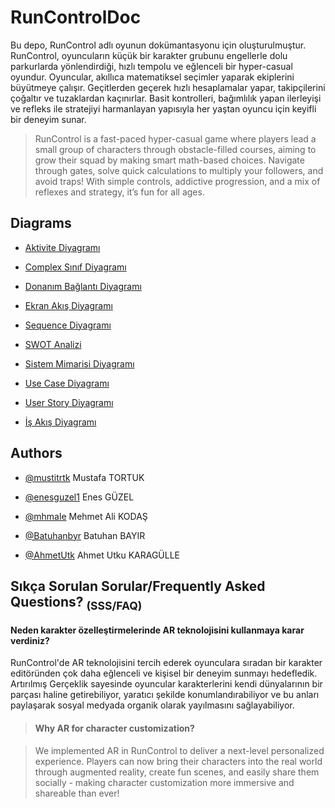 # RunControlDoc 
Bu depo, RunControl adlı oyunun dokümantasyonu için oluşturulmuştur. RunControl, oyuncuların küçük bir karakter grubunu engellerle dolu parkurlarda yönlendirdiği, hızlı tempolu ve eğlenceli bir hyper-casual oyundur. Oyuncular, akıllıca matematiksel seçimler yaparak ekiplerini büyütmeye çalışır. Geçitlerden geçerek hızlı hesaplamalar yapar, takipçilerini çoğaltır ve tuzaklardan kaçınırlar. Basit kontrolleri, bağımlılık yapan ilerleyişi ve refleks ile stratejiyi harmanlayan yapısıyla her yaştan oyuncu için keyifli bir deneyim sunar.


> RunControl is a fast-paced hyper-casual game where players lead a small group of characters through obstacle-filled courses, aiming to grow their squad by making smart math-based choices. Navigate through gates, solve quick calculations to multiply your followers, and avoid traps! With simple controls, addictive progression, and a mix of reflexes and strategy, it’s fun for all ages.

## Diagrams

- [Aktivite Diyagramı](https://www.plantuml.com/plantuml/png/ZLMnRjj84EttAmQu8dPxLnn05ObaqJOWv7o870EkWh4ubWVSNHBBfG8cI9q_IAlIRTXSfMvN_tLOag999qei5GAuRz-yUJDyUbDODBPK4jwL-YpJrcJompIrl65BSwvmRL3nXvi_XR1i9GrWS5ML6gQfh_TRE41zBOgKTOu65TpXAbsRhDJ9MIOp0t_4SJoRdmqGk6egLV1P0CoUmy__3jzmafc4JFVqh-OZ0CupRVz1HJ0rZ59y4Q9fHeYeKJR3_LQYzRLCV3qHEhC4XjSFDeBtrRgKg13GFVfQ-jh0Xe1b2WK-Q8BAxL99ceqGV0yd_hjCU-X-2yhNhq_1Ff26atX3zbG0HB7VicK5IzfmHGLhXjk6PY985WGdbrZvsfmAqWdV2n5DDS9RqcvNkHrSkFyAIsOYXA6Sq0R6HIabQb-lV0qNR7Y_3QGpQZW1140Gzw_4wXN138ksqv-g0-XfmoTgHS8D6PPa0kqbVlAraJWvGAwC3UE4ArdkjxOq_S423QQMJBW8onm_QeXjVxfCCmDBBYofGBlqzVs8j_lv-C2IuAJJCQSDAeWJhZ83gdnz2bmCnRU2gbAlok14mesz_lj-srenecvjcMTfgHN2LAvzBL4VTwQZlqH3ALbOPAgqPHY8JiWyiNTZw_7d_8bJkAG2yx1A4esljQ_X5lEdIv7xYYOFIwCG5krxutOjPYGtrckI43nnZ_sDus8FCu05LdU-_i6AbZHiM8zqtsJYTg3SxYXjPt97EXcTt1d2TF2ajUE8EQ7u1Rb7jarBP5EMjD-oEjxHMxIaq79Qa7nojNfkA41qZIddxf5X6OwBrlKBjzChaaCFVgBfEiibQhnZoUR5ojotnEt2rDhK66a9srw-i7YtwzUeKBra8JjyYB6mMyLu8kDv3AT1EcdUhaFrK7imrbyKZMv9Sq8QvgG9ujI4z6dTxTAfgp3Ai_xsGUclRWvjYPQPDfXo5vaLzI6a9uFCwhDYX8ORD5qhmwm8qfhLhz18DA_mjy4OTT0sYmktqyCuVc9qNttT_DUzX3FuNS82S-oIiR1PBWxzZ_iQndnV96ozmkHPVwAX4Mz89wMI_mC0 "RunControl_AktiviteDiyagrami_V2")


- [Complex Sınıf Diyagramı](https://www.plantuml.com/plantuml/png/ZLTBZziu4hxhLnJIX_LCna7sSTd0snYrhKuBViAo0_Gi5WRRBhjhHP46HNgXJdAUVp4vvjgvx6blxVol1KczxCuyRC0Iguhr-AgABF-OQwQqoJZCZUXBePNagvcIMymBAP0d96Wxe8Bj5CieqAGvjaHXAKWNa1o_YEENBLI2noz1aASazaon3Du707tEyloAhTETaaPi-f9B1HVNVxVVcYtL1bN9-glx102XKl8_9V5lxXC0JAJ6vzgkhw_x_OhRLdPz7OQlNmSVW-1F5nSNyFHpD3m-pWVH49BZOxA8ngDe3XSN5y7Q-W7JmeXRAL3JcdA2NYyXiUEefRYyTD6yppNJjFu8Byz4fqfW6e2d3umocO4n7jP6kuNbaD0bAS435HYB3QOvMTP1qWOITY_mrgGSExbM97QGMqgueUzg6QlT38pQ6DMvavB3nhqx0JoWqD3O7-2ESktqksH5ZkzjBrZ6Cix4nhAxNVlZz5-nd3FT-Qucn1mLnmmB6h9YWvRrCIZHygfQ85Y4NdhgErIKqp__1GkJUGf7rR1FW6WGy0eT11OjSWWrqS-Kp75Z578lEUKcrqPr_2eic29W1LFDZhQPWXQOqGD77vuBsdDcJEMe86yjMb6cKlrcJRZ4BkIUiypALfH8t9eqnxHDy-xqcTepqKITIXLL8UyD4utxNf8IsfBYhDCmsifDdPagghKKkOQoYAB9wdOvJABXAXbEvwjm4juimdaC_u0NMEGlwjwOtYud_MNL5yV7ixPOcw7lV0EztbWAUONtx43Ig0g68LCirQXi7hXDHVbYUGl5HBwLAeCHRNmXB5XA-pNTi8DvC72oikmjbqp33LEOehwXXwPFIbgaE-zmhQNw2nIoXTcrL1cpPzYos1dEElLwGNi2JViMYdd1NE8wiNi8TaUS561Ui0RD4UMwL_ft2IpLj2rNlgIxTQeeprY5KhjHAcIWrmllSgtOMbVd2IlN7qkNMWrOHPip5VAEnoEZLBVhUyfReg4W7-cq44nNXuX6JId7WjPKntJXHBLKmCeNIwpSZDqXbxjjYe3QooOebqZezQfTLHbuHnEMaiXOmiJ92UU8PGBfbkszz_A0Ij46uHI2sbG9zpUCsPQf4poJ3sIVfZReDaQwqvJVFMvm-pj6wtQ0IPHCeb4qF-c6IEoGstDWhMYlsHt7wTs_iKxfIyTtnRQWlJlozeeqmbkfZD2juevqIWFSeN88XMP3iizfxqefOmcsaBEYPJtNnLI6KgFq5jUalGjZfZ5Zcj8uvvWHk4U5rrjKc79AME7qpvZIjEQO5Bd63A8jflhalbcRmbW5dRDZGBgbSu24HhLbQuJJHdhVPCArsQzhA1FTtjphdIYhu6tJsYZRq1oQtmZAdyxCnKP_s2TN1-zSzc_3MJoofwOj0nGcQzsppgrnD5a6uAfc5VVZ062md0-My-LeKDEluiN2SfBeNNmRhHRXE1oFmiaWjiQSqgPqhCvm4g-ce-Ku0BY9VreDbibolknRTOjm6C_wyIg9HzPOjVqyxLR9OZeRXUFGZbhnC9pxjt0-SozNqz4ughS_GzRkzvV6VB68vpwkolPqi1nPNzv6_RWVhtwAvpSrQCV7qV7nwo_3usCrNvsDIo_-_0A-xtRTytoC-4tPayluNBBRlMpdvGsaXdCcZbzK43mRLXgrhrvzNtdXnvRdmbQpx_it8Bdv-aaRPTItvNmV_hxSIR6VY0TdDTb6mD-VloRmsiLIdfVdKjPeV6PLswLwBldX4auk-I1eBh4FtMxfnYcjCbjJswYXJecZ81K47g0gMIspRu2-VhANJ2DnNj8dEVMwdRFdXt5m4kSV47drwiCPEa4Wf4QB4CZj-Ly3szE54NR-DXbazcB3d0H1yVHVAwH-2C3Fxx33fyy-BijFo_zFQ6_FWvrzCrGfFX3SipixQt_zb27axFZ9vWN51gmNfI-ATlVQUlEiPm0cc0k4Upj0sREknCcc8W0ueAACKpdYGl7qlzHEzTu1xSVY33tycRlr2xP_Rf_ZLbTWD7cpXm2f3PNRyGUuzpSyREcX72Ay8LiWJvzha38B23rzHaLjKp-Ys9YC_ny0 "RunControl_ProfesyonelSinifDiyagrami")

- [Donanım Bağlantı Diyagramı](https://www.plantuml.com/plantuml/png/RPLBQoD74CVl_IcAoSKM61jCV30Xh6mzl0XdXQLDC2oOqan9RgOVeXzoni5V8rSTSrrTzkIRnjyhTC_3ihJe8dNzklfVrVykVR8EZVDIm9rNrreveyL3JojKvKPUORaMg5ovwV425mPbkM6EEq4xD3GqlEEmmpERSxL4WnB-OG0PpT4BDz3A_O6Ie6iu2WQ0nkYdQosqWL_EpixFBox2OkgqkS8qNnZjLLQ71x-63mD8jLngHSeT8FsBmVbW48v3XpEqT9XaqB_eXpCCfGxLGlm4EGiVzi9Or059f_Eby2hrdKu2QC5RCk-X--qFHOwdl8vY9hbYh4tVR8VoktKaKsuRCXMSb8lTQIiAz5V5NG5VYuKNAD6Mc-RSk1xmlGr3RZ8E4nxoDycvMdftY0xuCy_XLZjjcdAMZuNbgJrak-KQskfQrOhSapOv0tXXkssClI130luammMPcXSwHH6kur3vM611PcneRYibuTi-DC8YeumBoT_M41efq4JQuefibF6or-w9LpxrC4M3Sz6spv9PaQdCMBiZm45j-ALQC9ljtqXt_1c6wEW9Y-QMb_omdX6NWkVGq-NQnBkhKEyUzybmA4n8vKOh_eosqCfN8WkL_hIc6pGy3NlCYjltxjBVZen2SUYYxRyPITfpnH8BISeTrATGy6SO2tHpRMJZ35Ge2bTvumD_Hxb02TrotJODCniqi_0uuEJazyg0S0b9J-TUIJmT2LmLT7ghlQLlAdfMaE49gyYmfxPYs7M3Xd9oqKoM9wm91QosO4pkZPSmtBwgb8GWILLALhsLc3EOAg2nvz5DBjc9Hnk5U7oa8Lvk4bRj2l6A3F7SIqnOnN-8t6zVyt1smbWZxRS019DSGdBNdqnF_wBPHASvkM_gQBXzNP4I76wcq_7aE64131koMIkq_Fws5YIhSh8PxEIRQBFmCD7AR_yJQ89S5gVEVexwySgF3MajKtKvkAgl72rCj65uNQn5FfGv9CDdN6JSyA0hOQosqwwusdPV51P1M6kXNIPCGdJSEfv3DoytR-k8PdjjhLtMs_vGY-shtRw6_cf7OFZYqO6UjqEk6O4ZB1JciIUNdGu3E87QVU6eVcvGnSLTAyBH-FeuhWvHqX8pE1ffPRMe5hkv3PxIafmXEBhLCowE6QaCWfHQaA1vr1CdnuUH0lUuB3VsNS-06ugZvuvGE2u9UbSnCCMPq9UGUo5GyPG_hAenodUZbbQye0VUzcyVM0WzG_5WSsq4cdsTC-sSba5fSyDHRtNzz3vS6h7LFr4tirL_j0x3gBip5KwWkrp2n6b3fs6QLr_XStTS5OifpRJEOT8RxMZvH2hpKlmF "RunControl_DonanımBağlantıDiyagramı")

- [Ekran Akış Diyagramı](https://www.plantuml.com/plantuml/png/VPCnRzim48Lt_ef3EZGT3AG5KgCUWjX9dALkWcWAKA2uM5U747aqZfGBfUXlyTZPIwPiblzNGScofJWej0ZazuwFxqddFg24t1guo_d2SH1dVbnbWZpCjB_K1Su4hLP11qCj1Ye6XbcvsYoXuSgLKZxJF4T12xyLG4e_CJTXx3XyGqim58r60Gn5tAyBPvp0kvEJqzD-Nm6CS9hDnEMSRdV6b_5H07Sq3SWpGmV8rScuFnvs42SfoMvs_yldaGA83XBzHF3na_gZb3Gq72LpW_uHagaGyNS-Jl2HQG3ryeSZG0--Uc-BXemm8Lw_x0KJr3mXpck9HSsMEE-82XI3KWjzfRrryto-FOH2q3pp7M-qq0L1Gkk_sjQPbwlzaLzfGIOXGzDGpp1nmLSBxJ4tHSvGQRpUgw_Hqgt1efREqDBSO76W6-aGTDTgPDs2v0sh8zmiKIgJxRlbqodvpjNkYNLA39V4r8M5WdHiJB1SuXE-6ldevagzttw8ivZGPcb8jAhRWbxlRDS23E0cE8j1PmqAnod5owiT4mLD2J20fgs7F3ZEkrWhPnX03F5DB7g4-6LK_Xj4jTKHQwA70MnJz5NX6dfd43jGQeSqV8m_ccI430MpG0BhPvEkNxhiDldzw80MhK5Euy-wcnJHAdSOGDDCIaogNdpRPR457t2pD1ZAbIbNebHpv65GYMF1J8Elz1smrLJrUnG4wVgPbTeryegw9j5DebNE_zbNvyHfRiq_ "RunControl_EkranAkisDiyagrami")

- [Sequence Diyagramı](https://www.plantuml.com/plantuml/png/VLHDR-Cs4BtpLmpIIsiWQB0fKi0eWdMKn6l4sXZnUe7j1ugnDT4IeaXtIBbLYZtlF-WrnxtMbvvoi_E_2bAABTbkPS0IPzwRDpCSyhLroAx85TmLEZBQiL6_ZkctWlICBYMcZBbmqYbg0634vfviQJGf6A-NZ0fpX4jP1lnwAOJDf9uZOmv_2e0HifCpEKVjBd2MfMmAdKH66OQlhh_tlnsGuOIu1fo6Hm3qPixm7l_gxFhq-dhZRZ9FJavFpywyYzdyNXk_2uy06Cfx6afD-nc5Hm2yDUwmDuh49o7G2yBHRLdeMN44Q66ai2GMysqbS3GPG8mQK-80cGpQxZxcrFJtuxP_eEU56vVMKHxyOTs6LAhrtgWwpYZQ0NqihPpPAvrAJHMYihHXGrgGQkOptCbdF3DCZNp2kWtf9Sq0lSGAWOKpkiYdn73qm_JyfvEJNuw4g1A7u_EggYvScgpGENvxet1H4lGb9z9AtsYvG4TryU7ViqPH5zuWKqOEBgHAfPNmzNlos_Bgcorh50anYWAXAddB6XjE2uKDRDsK-Wt7jKoVLb-8bOIHUP1-yaL2UwHQPHXtuSQN2_tLavwHKfHJiunXB8Rn9lILJabvWj--rLCpy30M0fMh8HzCPb400EnKyu7qDZ6ObA4aZzlBC91tIhlLM0R7WOgykQ7OZxjmWS-FoEkbMYzVsjZMwiTXtOyz8un75sAoU4ymAb2lbt2LAMfpgYdofl0LSlDYxynSOHvukobkAGrZFnQaBDKDUu-yatnbNtr6dg-NpuyvslNoVxAl1imYDvjQkIQ3BaIeTxQu5Meo2El9O5FEeLRNg8gg7FGqmWqoPeuOLd-fPFLKsghGjhg_EMuNn72LiM_h1h8R-YM9StyMkt17cUzfV_MFTSGobx3-sphQf_kJ-sBi9TN0UE4wm3lCCLUeauPqewuc-r0B3hU1T79eJtNoShXy0fjH_u_pDHc8Md4ptssbrk6DcglgXcdULzQPkH3QE0AMwKS7vdvxyZgTQ_aWCuYDCrnqEZ_hOxYJgKoc9YbVNK9MAENtXhqZCaf9Aus671tBFy3CdSpb0m4bKkNo-R6IKNGVLEgpq-cCCyCmblxEbPL6PFAfWTKNvBaFxqq_OeuQfaONjl3heKo8mU5K6Li0QKSfe-zQKQaOFpfX8DuWovc4CV52MaNSzVI9bgxqVh_e9R6P-ey16pqs1Sz8YDUaao9N_m80 "RunControl_SequenceDiagram")
  
- [SWOT Analizi](https://www.plantuml.com/plantuml/png/RPJDRjj64CVlV8g14Y2D0WUsv0H9q0QXPIbs_Q508Ygu7mZ6vaWUx78fx2uRo7NFUOESWkgOQtZneT2Dr8lqIOfTKYw5L3v9E__vUtxpySPOr3PB98morKkLrQbyFvuCe_UXGhamR0BBLbBZ6Tmpk6U-uI0mWjKSDIRmHm0GqnGpQGUfikUO48IQKGO0vXhZz0Eh6KnH6We03l1Ap7IQgRYNobJ3Wy5BznS0X5gd7-eVk_uJ_1a4cguigfaaQBNRRulFnSVJuZDS59_EJ_kZTXk-6rjDQcQlpUCMFEYzw3_llVJ_qXNgs6d6U-tsh-e03Ll01E4IosMP9xBCPPaBME0S5QIBJ4520XMNIsu16XZlDPDqN98pj9IWPM58Gd5NBacIbWHKBjdo5SEYk5ELkDCKTvtui5YjbyLAW65ZAO4PQHA65IUIT6tPRQhsdUgep6zacNitJIhnPffDBTZ_1j7FuSNneCbdGYWK6KCUq63GEppiR06QU43ZCbTbhfsNXr5yeVMIhMHvJsJI93BnHCglnHVIBA1OQRASi685beH6dsc1yp8tPLx9cqmctGge5WYNB5cnzaRWc8Y6PnF9n2CvInLPla6pI1K8dzzAr1kNRv4CZaVZC3eDFOxXV9vgcocsN14vE3Zi3mwsY0mzaRxlQW9fZE8Uonnld1LS5gj5iKgeRiImYMReqGn59Y4kxXJv1gkOu7VMAAiK4XEib4qgmueAAwxSIAJLj32aCbilRQOtiYQNeUToGPeac7cgJAfb9W2LnFKomV_W3B-54_MF3iklKJqiqRKcjFMa35xszhUuH9xBY0HUaYs-C5mlvgHthj1acxgyJTIa4NLgaSG44fIy8Ek1i0BKDi7DV4HD4f4dyKwYdQOw0PIpLBDD46AtREkbcn5nlpXHaqRaQPoaymLM53KRKSVv-X_1E1g5KV_7yki978JbNwVXUNHy6ew2yHxi_7BDSKpgjvtNCEp2AsYT-RCWO4QArqj9Dg5MCEviH-wvoCt4r4FI2YR_cs_JNecw5KpsjqFsNSZulecj8DhECVPE0zHk9br_RPdhCh_oD-A6f6JH2WALMWBDisiBwRGwPUtsYMRhLlMpiSLAoM8bNhNR0S0ETC6eHp5jhWnBSZkf9Gl__7pt2SGeMDH0ZTjsmm6f69nJxITfwksYokwTem0_aRjM6wEtjJ4yszrziZq-4fL9KFcmthlZL_1mzsbdT-VXxjCNpnfEacRkosLgRPe4jzy_w7S7dS7XQsYtm_FmA0f7K7myFWb7nsVLnjy6j_3Ffx_X_dZ34nYwAdw02rSg2pV9qs9ru-x99dhJIaF25dUwM2qa0Q-NbvwA6poObhasQClyNbGFUJftbx0wK1c8chex1371hQkbAY88tf2AiqJ-2m00 "RunControl_SWOT_Analysis")
  
- [Sistem Mimarisi Diyagramı](https://www.plantuml.com/plantuml/png/VLPDRnit4BtpLmoKGu4510H8auEH6f4jonOSMO9b5tMAm1XhnnAxN58OSjrAHS_v1paLrT7NwkAJRYlzhvPShQmlMxgHZpEFR-ODzvDro2vB5Lnc-jXenqRTTaVMKNfRuzv0EkgvZEcsFNGobMEAXPDEqHeSkjB3eILJP6abr2Ns6TFvL0YRI3r4nXIqYSdI47vykxR8g1E_-7vzqGumDhzBtOTxL9RMTbAZJM_09gMThPv2Qnj6ksEZ3CERT-4dn11x2VO9Ab6KVwD4Sap9ah0YZg8Al6cyzt_uKm00_DeUPVecVzBaP4zQ-HK-VknAtLVaZ3uyB31TUf0ZkibdYQAHx0LGBOwPhCKxHRR4NP3LT8OFsJZpaFRTRzHp7MEKrFtdM7OhNQFLhXyUYhyso7jQqA84jPnFPE1zyg7nhj4eUPzAZcLniH2bgOUPAmfPfZetYqdMoywBiddGyG0PUuvuMKf5N8AlC973_54koQNoQrWlDazqdrIPh5XgeQCKdKnQnXaEz-tsM0wTLwIuUHdwR3uTjqmixsM2Bd_YVBOUkzPSrsCfqdpAcF_DOJKGDsmo9pMLCM-CEifKYdxp0XzQP0Ux6hB3zBduAnKR9nzA5Jl8ISRhcJh7fsMEXXolNw_UlkgMMoVtbBYjElxS-EMKSJWeCLymHLtFdtG_dzby5XGQO1matoHQOnpbi_6IQi7JitpckKHiPRm-lMwMsKw9yqTAGb8rdrutopgHpcURfJkIAfOilIO-oXNzuRn-7JOxpBh43zAkdFFMgxVYf579SUXWoNI7TbMSeqnbxXn7ywaBaYeSDV2kt6tMEjltqDADEXdt1cZNh799YS9qhSS3hXRRWkOFyDE-7npLvlzyhbrSDJ_NBlT3XDYrVRLwk6sg0wW46zOppjAiyjAXhMOzW4enB-085nE5xiM3-uhgSoeSAUINy-rCerLAt-LGx5J4PXd2qPs01r2P_wk85QK4A-jNXDYI8fpUcYTYPy04r9v18ZO7I87R7Y1YTwIy42_SrryBpiZYK655x9in-qcB7Sy7s8RN3w1oR9IICJ7KHiWAUJwjY4rGEBPvh__FvT-GX_FfOf8YN94TIXVKt5VgeWSA4xs2s7J1Ay1znRrkmebBfAB59FWzaDasu2iovz_7fE0S6HFdkuGhB_lkedtrYkEqSGGi-mC7vdxpgHHHr26-DvoYjh3yy40xCZgB8b65_BlkKKmQHg6pTIeN4z0-W28MLQXBZQbCOE33GP-qN4mKkPH45ThEX9Q2lhT6d3_fVBQOvBDKa8x1azgXjbvb4KL-xCE9TjJdDKv76Li7SU4SAqKLEiYeI458NkHUVa91_hXg2eMydLdHVP5uwoMCeh8cKCS7HkqZX5Oi6A2L3c8_co35HEg2HiFBw7d2gAoag4BeKqWmVvnFTOhR5EwCSoOD97Pi6KMblaktXKi42iit1yRBHmTiS6LCyudq3USpVp6iiWHiWWhjV2ggS8dMzKaHnAGJHIdaCovuFhFwH3hEKlKV "RunControl_System_Architecture_Optimized")
  
- [Use Case Diyagramı](https://www.plantuml.com/plantuml/png/TLPDR-D64htpLnGq229xCO8-B6TiU8HG4kLnzBaabOKN0OAMM9OxR3QLPdCcT2P0RWbos3qiO63t405xcTj2l0pse1lfFv8_iFiJ5iqFMPx9-cJsUyMkUbMlgCy3IOGCFGPco7i-by9dNyy3x940lvwk9VNe7JgQf9BX0GNc0OBYG9-IbI1U6cjQu5A-9e9uuFdSNzuAtqEu8Ip00oWCSAdYljS00BfawQw47tAdvpDVmBF1Yy7PGCynNpWeYlEJitQz_LbsFl2vd10FGHUKiFsHHUyG6YUFpp9Y20kVETcHBeJ_fdXPwwIbdzIr7mxI8alfY_-NLBVRDmRTZvDgDivE1wtzZSLfNM-UdBO-oAkj_Q1fdyBBx0_qePtScoF3B0wq_FeP8n4A805K_hlvoxzWUZsVzEPG7ViBoeug1KjtPi9_JPqzysy_WsaCH_eOzFJNAwZEEPKHw4wm3r4L8NSo_c__-Fj__lrNwCv7SnkiT6lPnXYgwke1MJnUmWcB95q6vHs_W3xHH-dMJhT3g0wem0K9yAXoK5Noap5CjsRV66QPmzWOwfDqEnmPPhejAnMub8Il64B5DiR6AADMuDbWC6WPzQ83rMaKyX2wv673Y3nIESnxZHooy3MD46pY4O-H0clccC5No1o48OaMMCRbhQZQnANhv1q5YqHf7AGnJsFGXKnZKH3psQc-IkEx0aZZPHh3C6ICy8BKrZBMlDU0MWUgNnB1qjXbHAGnN2Sxb-4HdCF51ULB5ZhOwNp5BvxfZYCm2CY2OT0fufjPV7Bl93i6hp0WQrNDHw7MKj2rL97JnJUubFluLXP_ZPmwoA6F7E4oUHz85FbRy3k9t2dlxn76EazcCDsE37DaZ8ro27wtHtjM1PuPBmPjuwniaRePXaGGLw80FNbN27IQmyCqZiWDIh28J6CEEYlmtCJLosJ7MR9peL1WZx_8yHwz9NUC2D052T8OBEIkyBaoar5szgpinMTmKQl1bJxBAfU2hbOeyj8pCyn2iRmb0UMhKhspBABqXOfQCZyiv3BuKaHhYSvJnMnZgCQvrEl0la-6EYTT9_SJmqwtOoLSQz0Sz4lX-idkOQCgxo9Zc6ueN2Vl-NvS6_K30Q2VlESvdoSxq2CYzZFVA0pnYaW29bdx1r3XXnbbO2Sx5zKUvnJAXVueOQErd-Scr6gT0-ChKKWeVOye9J9XUe84jpdyL9hnD2lspxfrFPtyZYgNnYZTcZ2UzjK_cTsDhc6KakGpm98TcEWoua6wlLD6obCiV3cFLY4Z7e5qczluwLmrsZbDN_WS6NKFaDDzZITPsmysg2gIetpZ2pSlyKz4ehZ9t5B4j9yCrsl2g4CazNdEDt69T2q_ybQwVVXrcBcdbAFOxi-VTxBjSGwLQSJ9fn61BWc8-8fVDEfrBu28y3IMdShJW1CLS8d9E_Kb5ihowW751xH6njllkY6vKsyJ5KqhPptddIdQeQSSL1byOKqddOhsE0J5MvkA_YKA2hQ_PbcoNRhwOuWYwXn-0YPJUwJlA-Q-H93-6loR_Vu-FhRHvQezRXe_R8wFpxFZXkhAuvAiZNpYw474bzMZ36_MO881nrVaTNWNrf9xdYzR3mj2gwQsVXfBYmOIFLehFXu5REhZSxXeDElZBjoYWpUQqa8bgELf2hgwbKMYzIBJpA1kOK_gqJBPvyKd8OsPHoB2WGG1ghPGMFWF6y9aGRFnEnaAX6z3mjGtcMJ-BS0P4PAwQkvLeChvZc666GyRwfx39o_gu1ONUGVvVhIGz95zhS-kbFhp9zgJ06nBKynSy-iqJZVADIzVQh_z-4_8VoaqwyqcZ6mhEvhW6xZYwr225IaXiyF3ra2ZrZZxGnvkpg3Hh3MoX_xKVeF8OIRyx7dgK0vNF5YZ-a5naBuI66erbTbZAJF374pDiJwnO6pOveU_6XYkr0iMlfI-fxszA5Pg1uwF3o8latlBDinB8uizFeQtMIQNLD273LpYaheU1bGDGkQq72u72Qna9tAu6K3WfvlGBIY3cNKEftMeUfJ3IVkeE4v-Ijwx7Z8Kvt3nIRtM0b-68lGAM9-OC1MgUpbSRyDRfKDUZAPzZjm9FVO_ "RunControl_UseCase_Optimized")
  
- [User Story Diyagramı](https://www.plantuml.com/plantuml/png/RLR1RkD63BtFLn3kpO1tuzXEOg5OR7RJU8iWJR1s3baOM70jnfbgXkEEHkdQJS_vWvuA-9XhTSafDod_LOmaExQyHv5y98Ty9FK-TcXTeXLyJlYZOMUD-deLa_qwTCPAYeMJJj665hmMl7OE9nAd5dMU2g7ene4pOENqra4eBKsSD2pYIF8CBMgOuIJ2AGtTN15uDV9KqOO1JfonfHh_fDZeJMKIqmHZ-e2JQ6fDmk57euo5dqwFJlkdnpymD3OaMnbr-xsztg4GHGIuL3Wd2nX3usAUy2HfY7KwfGY6CdQa5LdPWBy40ApSGkDgs0xW5vwIKX8kqKQ93H7EpCkouLrU3Tjr-_q0pj6HHYSZ653sw2jg9OV4nMU5sw_ZEW6CC9Apx5724ETv6kSfvoaSMvUdja9rwgXkbHqCR39JQFEKGsGum-mnJxb2TUkeNW3PFmjIS8OM8qTMaONZTMwzklt1HcwdncgCvuOJJk0wUs9o5UoW3ZiCu5EUBgedvEaaJuiKOMHc2YlKOHrrj4hkcXmnHRvwS9OeXQlt7DKX_G26T2Vd19yef9kYtX96g56lu_Ht6hiNm21xijapPyywUowZAdfPEhcgTtjF_2r4HQ5MwvqNGG2DLTqap2fEZ7cUFR4Y3gMLjh6DsVUO4vClRGAt5EDCeKQ5Tinpz3oEO4hP8zLX7GzRKyWJg3IZQCnkrOy85yYU8TlOhiUMr9YkgP6dOyQN9TQDUzxucjXxMnDYp95KHUIQzO6tNlCXb0kff9OinnnIlfH5_NPASEX11HkmneOnEq-7UL47l4Ds-3l4c2_LJfv7tab9ZlahESQCaPCtGE5EgdqFgAXnkwO6ZJbH-BBShLfxRxExCDsW1sVFlY8lInclMU9VAJmbtgnAJjyTSHWBt_CtgnvAdgWa92_jbD8YpgjjjvGURTlsIkd1jhJ_wZUacNS0XiNcJXjHnCNkiHJ5agNVR3kBRJHe1t1fJKnXzcn9LSiDidyjEQbbCG2ZGRkEsW_WH39g6S4NOrKImV4ShUTpXTYl8pONMxalfAvMxYfAfuxf1Zxzx94Y-88QMUKfV5eD3fmRPsnIORjrR2-0S_DDAhWaU-EN5STmCVDlMfHxgmBs_6XNpHiD_5XR-YEHbjRT6mswsz9EAUriImzAwVwsjFBRsvGADewgesbkYYlGRFxeMWJDfcYLQrBZs-mXJoEq6aKBiWUqCurlFsHFIfDemMUCtPGKGKWSgUAC2U8GVAWgu3VZdD4-edzrixbP3OMs3FORnKnmYtV9mWSLBJYv60tXHYva95emkBo2Npbso1F9KvySVNU99HWwIwYzx3Mgegd_S6PMFbRS_roTxdVGR6xyNOn8aweMh_J3t6p2lRZt4zBg1f0zK2HjI14OVwSrHSYoF0YbLQzr543-d_8BInF4wqDUwVijl-NFjgTM4zpxPCiiXNXF72PQ_Gy0 "RunControl_User_Stories")
  
- [İş Akış Diyagramı](https://www.plantuml.com/plantuml/png/XLLDRzj64BtlhnZ01zi2qg9eW0BK8P5jEJO49q7b5F2f68iZUS3z89PB6tJHS_v1hphwQbvwqesh_rNiYf8eMqufG20vmpTltdpinyAXTQMIy7kfJursriW_BvVpGURhvVoCAvnPLBuMZfsaZXDygKeDApVe-8aYOvsZHGL_2O2KfbXATswq-uoAO60PvUxxCJyI_F9U00oiDG-dHXeB1-_Z5LvE7D-pgqvmaisiANNQUfp_5dvT3sDJigtrrtXrh6UCokZqDKoy1C1dusYlzVHK_2r454g89EPzWikvHEThcVgwBxHn19PdTow1GPvBdg1ZetyQXs-EZi6HuqoIPYi4J-78FyiC1isJhsNKJ_dwmp6uEz9mDBmdTom0ag6VisC5LoOjTGatpIAJr0-Mhn8hibyjJOj3HnhkoR8aoz0yKTON90k2emkiV6sF1UcKfq8a0urmHRfPLCqYn6vPIvew0T3hHHiC9IdIBg0blPu0U0SX6foKpkWoFWygj19jl6---pgsG0W30L08IpbXm4n6fPIeVJtnDNnYoyivQuOJQlCG046CY3-cvebbogza04Z6TCyLjG8eWc5c0sf_n_f7gu5ckC17Nrk9AuVuDpKsYpS0oJa_SWPNnXaRT6rBsL-RBtLUEXXNXIDro33874zXsDe33k0CMQ_THsWnSsIZ_kCS7_J66I3vTWdjl4YoXxv-mIs8jg6sIYUsrrdphvurYw9PX9hiC8n_3tSi2OxQ4Gm4LL2EYwvkhmkGSX7qyS_B-Qe26y1L9SvCLcg5FuyatbS4KOaz1OdG5sWf8mSZeqeNTFJFaZQ9xxPW-ousuaxGjXONL60kKQ54wskumNmZOFCTRHuQJ26CLaesYptKXtf64ZhUnPwHUb4o6BgC9ItdhBY_CGUqC2iRh-OVcJOBKCtY3K200qjfqkl5UeomklLrhzVls6yjORPvtYTE97QD6UVD4yFW4QNR0dILswDYOFmfp8_hPlHMzbVeIA7hobxiYjvbCWui2r_hq47DGaz8Rbld3IxN9fUeyPObMnX8N-lKrtjtN1jjd1bRleOFEt1AMLn6yANIso5z8t2x2gvHePBuFr4FPfP89xrU-rMOij1-nMxnkgNRXYMTnXdSZcI8twd_cu6J6zASaeOpqYzMsRw-IDQqTbqteesmIjTZjwKdLc2nbLVR-eSBTkqJZu1swSGJujKIkIOxuRjspsvFf2s6h-5RDIjN2sxDONDA_915K2yabA_hN3YJYtLQgrDblVcwd2AwmZG87evfamlnaNHQAlaV "RunControl_IşAkışDiyagramı")




## Authors

- [@mustitrtk](https://github.com/mustitrtk)  Mustafa TORTUK 
  
- [@enesguzel1](https://github.com/enesguzel1) Enes GÜZEL 

- [@mhmale](https://github.com/mhmale)  Mehmet Ali KODAŞ

- [@Batuhanbyr](https://github.com/Batuhanbyr)  Batuhan BAYIR
  
- [@AhmetUtk](https://github.com/AhmetUtk) Ahmet Utku KARAGÜLLE


## Sıkça Sorulan Sorular/Frequently Asked Questions? <sub>(SSS/FAQ)</sub> 
#### Neden karakter özelleştirmelerinde AR teknolojisini kullanmaya karar verdiniz?

RunControl'de AR teknolojisini tercih ederek oyunculara sıradan bir karakter editöründen çok daha eğlenceli ve kişisel bir deneyim sunmayı hedefledik. Artırılmış Gerçeklik sayesinde oyuncular karakterlerini kendi dünyalarının bir parçası haline getirebiliyor, yaratıcı şekilde konumlandırabiliyor ve bu anları paylaşarak sosyal medyada organik olarak yayılmasını sağlayabiliyor.

> #### Why AR for character customization?

> We implemented AR in RunControl to deliver a next-level personalized experience. Players can now bring their characters into the real world through augmented reality, create fun scenes, and easily share them socially - making character customization more immersive and shareable than ever!

